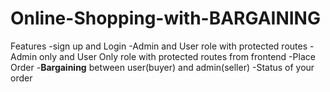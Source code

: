 # Online-Shopping-with-<b>BARGAINING</b>

Features
-sign up and Login
-Admin and User role with protected routes
-Admin only and User Only role with protected routes from frontend
-Place Order
-<b>Bargaining</b> between user(buyer) and admin(seller)
-Status of your order

